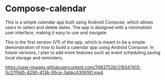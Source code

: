 # Compose-calendar

This is a simple calendar app built using Android Compose, which allows users to select and delete dates. The app is designed with a minimalistic user interface, making it easy to use and navigate.

This is the first version (V1) of the app, which is meant to be a simple demonstration of how to build a calendar app using Android Compose. In future versions, I plan to add more features such as event scheduling,saving local storage and reminders.


https://user-images.githubusercontent.com/74837526/219347413-3c27f9d5-4290-413b-95ca-7abbc4306181.mp4


